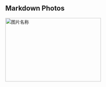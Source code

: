 ## Markdown Photos


<img src="http://t8.baidu.com/it/u=1484500186,1503043093&fm=79&app=86&f=JPEG?w=1280&h=853" width = "300" height = "200" alt="图片名称" align=center />
